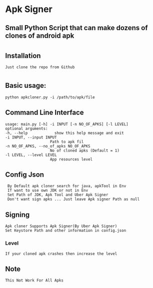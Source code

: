 # Apk Signer
## Small Python Script that can make dozens of clones of android apk
# 

## Installation
    Just clone the repo from Github
# 

## Basic usage:

    python apkcloner.py -i /path/to/apk/file


## Command Line Interface

    usage: main.py [-h] -i INPUT [-n NO_OF_APKS] [-l LEVEL]
    optional arguments:
    -h, --help            show this help message and exit
    -i INPUT, --input INPUT
                        Path to apk fil
    -n NO_OF_APKS, --no_of_apks NO_OF_APKS
                        No of cloned apks (Default = 1)
    -l LEVEL, --level LEVEL
                        App resources level



## Config Json
     By Default apk cloner search for java, apkTool in Env
     If want to use own JDK or not in Env
     Set Path of JDK, Apk Tool and Uber Apk Signer
     Don't want sign apks ... Just leave Apk signer Path as null

## Signing
    Apk cloner Supports Apk Signer(By Uber Apk Signer)
    Set Keystore Path and other information in config.json
### Level
    If your cloned apk crashes then increase the level
## Note 
    This Not Work For All Apks

